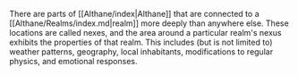There are parts of [[Althane/index|Althane]] that are connected to a [[Althane/Realms/index.md|realm]] more deeply than anywhere else. These locations are called nexes, and the area around a particular realm's nexus exhibits the properties of that realm. This includes (but is not limited to) weather patterns, geography, local inhabitants, modifications to regular physics, and emotional responses.
